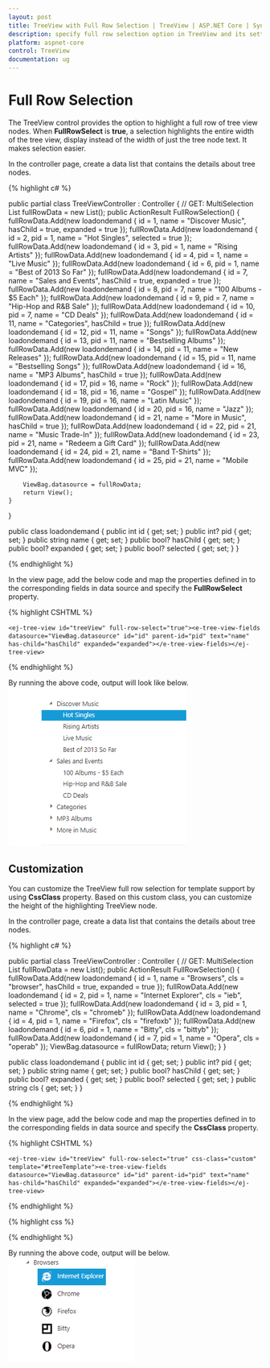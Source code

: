 ```yaml
---
layout: post
title: TreeView with Full Row Selection | TreeView | ASP.NET Core | Syncfusion
description: specify full row selection option in TreeView and its settings
platform: aspnet-core
control: TreeView
documentation: ug
---
```


# Full Row Selection

The TreeView control provides the option to highlight a full row of tree view nodes. When **FullRowSelect** is **true**, a selection highlights the entire width of the tree view, display instead of the width of just the tree node text. It makes selection easier.

In the controller page, create a data list that contains the details about tree nodes.

{% highlight c# %}

public partial class TreeViewController : Controller
{
    // GET: MultiSelection
    List<loadondemand> fullRowData = new List<loadondemand>();
    public ActionResult FullRowSelection()
    {
        fullRowData.Add(new loadondemand { id = 1, name = "Discover Music", hasChild = true, expanded = true });
        fullRowData.Add(new loadondemand { id = 2, pid = 1, name = "Hot Singles", selected = true });
        fullRowData.Add(new loadondemand { id = 3, pid = 1, name = "Rising Artists" });
        fullRowData.Add(new loadondemand { id = 4, pid = 1, name = "Live Music" });
        fullRowData.Add(new loadondemand { id = 6, pid = 1, name = "Best of 2013 So Far" });
        fullRowData.Add(new loadondemand { id = 7, name = "Sales and Events", hasChild = true, expanded = true });
        fullRowData.Add(new loadondemand { id = 8, pid = 7, name = "100 Albums - $5 Each" });
        fullRowData.Add(new loadondemand { id = 9, pid = 7, name = "Hip-Hop and R&B Sale" });
        fullRowData.Add(new loadondemand { id = 10, pid = 7, name = "CD Deals" });
        fullRowData.Add(new loadondemand { id = 11, name = "Categories", hasChild = true });
        fullRowData.Add(new loadondemand { id = 12, pid = 11, name = "Songs" });
        fullRowData.Add(new loadondemand { id = 13, pid = 11, name = "Bestselling Albums" });
        fullRowData.Add(new loadondemand { id = 14, pid = 11, name = "New Releases" });
        fullRowData.Add(new loadondemand { id = 15, pid = 11, name = "Bestselling Songs" });
        fullRowData.Add(new loadondemand { id = 16, name = "MP3 Albums", hasChild = true });
        fullRowData.Add(new loadondemand { id = 17, pid = 16, name = "Rock" });
        fullRowData.Add(new loadondemand { id = 18, pid = 16, name = "Gospel" });
        fullRowData.Add(new loadondemand { id = 19, pid = 16, name = "Latin Music" });
        fullRowData.Add(new loadondemand { id = 20, pid = 16, name = "Jazz" });
        fullRowData.Add(new loadondemand { id = 21, name = "More in Music", hasChild = true });
        fullRowData.Add(new loadondemand { id = 22, pid = 21, name = "Music Trade-In" });
        fullRowData.Add(new loadondemand { id = 23, pid = 21, name = "Redeem a Gift Card" });
        fullRowData.Add(new loadondemand { id = 24, pid = 21, name = "Band T-Shirts" });
        fullRowData.Add(new loadondemand { id = 25, pid = 21, name = "Mobile MVC" });

        ViewBag.datasource = fullRowData;
        return View();
    }
}

public class loadondemand
{
    public int id { get; set; }
    public int? pid { get; set; }
    public string name { get; set; }
    public bool? hasChild { get; set; }
    public bool? expanded { get; set; }
    public bool? selected { get; set; }
}

{% endhighlight %}

In the view page, add the below code and map the properties defined in to the corresponding fields in data source and specify the **FullRowSelect** property.

{% highlight CSHTML %}

    <ej-tree-view id="treeView" full-row-select="true"><e-tree-view-fields datasource="ViewBag.datasource" id="id" parent-id="pid" text="name" has-child="hasChild" expanded="expanded"></e-tree-view-fields></ej-tree-view>

{% endhighlight %}

By running the above code, output will look like below.
![](Fullrowselection_images/selection1.png)

## Customization

You can customize the TreeView full row selection for template support by using **CssClass** property. Based on this custom class, you can customize the height of the highlighting TreeView node.

In the controller page, create a data list that contains the details about tree nodes.

{% highlight c# %}

public partial class TreeViewController : Controller
{
    // GET: MultiSelection
    List<loadondemand> fullRowData = new List<loadondemand>();
    public ActionResult FullRowSelection()
    {
        fullRowData.Add(new loadondemand { id = 1, name = "Browsers", cls = "browser", hasChild = true, expanded = true });
        fullRowData.Add(new loadondemand { id = 2, pid = 1, name = "Internet Explorer", cls = "ieb", selected = true });
        fullRowData.Add(new loadondemand { id = 3, pid = 1, name = "Chrome", cls = "chromeb" });
        fullRowData.Add(new loadondemand { id = 4, pid = 1, name = "Firefox", cls = "firefoxb" });
        fullRowData.Add(new loadondemand { id = 6, pid = 1, name = "Bitty", cls = "bittyb" });
        fullRowData.Add(new loadondemand { id = 7, pid = 1, name = "Opera", cls = "operab" });
        ViewBag.datasource = fullRowData;
        return View();
    }
}

public class loadondemand
{
        public int id { get; set; }
        public int? pid { get; set; }
        public string name { get; set; }
        public bool? hasChild { get; set; }
        public bool? expanded { get; set; }
        public bool? selected { get; set; }
        public string cls { get; set; }
}

{% endhighlight %}

In the view page, add the below code and map the properties defined in to the corresponding fields in data source and specify the **CssClass** property.

{% highlight CSHTML %}

    <ej-tree-view id="treeView" full-row-select="true" css-class="custom" template="#treeTemplate"><e-tree-view-fields datasource="ViewBag.datasource" id="id" parent-id="pid" text="name" has-child="hasChild" expanded="expanded"></e-tree-view-fields></ej-tree-view>

<script id="treeTemplate" type="text/x-jsrender">

    {{if !hasChild}}
    <span class="con-img {{>cls}}"></span>
    {{/if}}
    {{>name}}

</script>
	
{% endhighlight %}

{% highlight css %}

<style>
	.custom .con-img {
        background-image: url("http://mvc.syncfusion.com/demos/web/images/toolbar/browserl.png");
        background-repeat: no-repeat;
        height: 32px;
        width: 32px;
        display: inline-block;
        overflow: hidden;
        background-repeat: no-repeat;
        text-align: center;
        vertical-align: middle;
    }
    
    .custom .e-li-active > .e-text-wrap .con-img {
        background-image: url("http://mvc.syncfusion.com/demos/web/images/toolbar/browserh.png");
    }
    
    .custom .e-li-hover > .e-text-wrap .con-img, .e-fullrow-wrap .e-li-focus > .e-text-wrap .con-img {
        background-image: url("http://mvc.syncfusion.com/demos/web/images/toolbar/browserl.png");
    }
    
    .custom .ieb {
        background-position: -84px 0px;
    }
    
    .custom .chromeb {
        background-position: -42px 0px;
    }
    
    .custom .firefoxb {
        background-position: 0px 0px;
    }
    
    .custom .bittyb {
        background-position: -126px 0px;
    }
    
    .custom .operab {
        background-position: -168px 0px;
    }
    
    /*customize the height of highlighting TreeView node*/
    .custom.e-fullrow-wrap .e-item ul .e-fullrow {
        margin-top: -36px;
        height: 36px;
    }

</style>

{% endhighlight %}

By running the above code, output will be below.
![](Fullrowselection_images/custom.png)